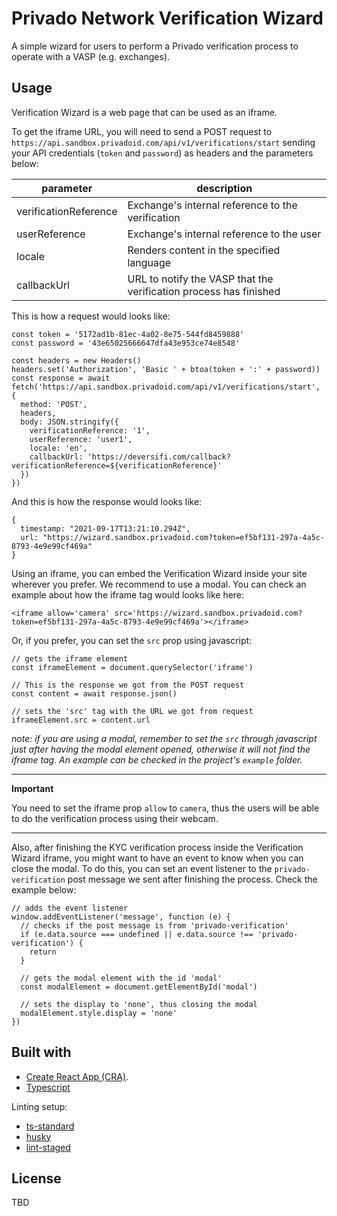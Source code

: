 # Privado Network Verification Wizard

A simple wizard for users to perform a Privado verification process to operate with a VASP (e.g. exchanges).

## Usage

Verification Wizard is a web page that can be used as an iframe.

To get the iframe URL, you will need to send a POST request to `https://api.sandbox.privadoid.com/api/v1/verifications/start` sending your API credentials (`token` and `password`) as headers and the parameters below:

| parameter              | description                                                       |
|------------------------|-------------------------------------------------------------------|
| verificationReference  | Exchange's internal reference to the verification                 |
| userReference          | Exchange's internal reference to the user                         |
| locale                 | Renders content in the specified language                         |
| callbackUrl            | URL to notify the VASP that the verification process has finished |

This is how a request would looks like:

```
const token = '5172ad1b-81ec-4a02-8e75-544fd8459888'
const password = '43e65025666647dfa43e953ce74e8548'

const headers = new Headers()
headers.set('Authorization', 'Basic ' + btoa(token + ':' + password))
const response = await fetch('https://api.sandbox.privadoid.com/api/v1/verifications/start', {
  method: 'POST',
  headers,
  body: JSON.stringify({
    verificationReference: '1',
    userReference: 'user1',
    locale: 'en',
    callbackUrl: 'https://deversifi.com/callback?verificationReference=${verificationReference}'
  })
})
```

And this is how the response would looks like:

```
{
  timestamp: "2021-09-17T13:21:10.294Z",
  url: "https://wizard.sandbox.privadoid.com?token=ef5bf131-297a-4a5c-8793-4e9e99cf469a"
}
```

Using an iframe, you can embed the Verification Wizard inside your site wherever you prefer. We recommend to use a modal.
You can check an example about how the iframe tag would looks like here:

```
<iframe allow='camera' src='https://wizard.sandbox.privadoid.com?token=ef5bf131-297a-4a5c-8793-4e9e99cf469a'></iframe>
```

Or, if you prefer, you can set the `src` prop using javascript:

```
// gets the iframe element
const iframeElement = document.querySelector('iframe')

// This is the response we got from the POST request
const content = await response.json()

// sets the 'src' tag with the URL we got from request
iframeElement.src = content.url
```

_note: if you are using a modal, remember to set the `src` through javascript just after having the modal element opened, otherwise it will not find the iframe tag. An example can be checked in the project's `example` folder._

---
**Important**

You need to set the iframe prop `allow` to `camera`, thus the users will be able to do the verification process using their webcam.

---

Also, after finishing the KYC verification process inside the Verification Wizard iframe, you might want to have an event to know when you can close the modal.
To do this, you can set an event listener to the `privado-verification` post message we sent after finishing the process. Check the example below:

```
// adds the event listener
window.addEventListener('message', function (e) {
  // checks if the post message is from 'privado-verification'
  if (e.data.source === undefined || e.data.source !== 'privado-verification') {
    return
  }

  // gets the modal element with the id 'modal'
  const modalElement = document.getElementById('modal')

  // sets the display to 'none', thus closing the modal
  modalElement.style.display = 'none'
})
```

## Built with

- [Create React App (CRA)](https://github.com/facebook/create-react-app).
- [Typescript](https://www.typescriptlang.org/)

Linting setup:

- [ts-standard](https://github.com/standard/ts-standard)
- [husky](https://github.com/typicode/husky)
- [lint-staged](https://github.com/okonet/lint-staged)

## License

TBD